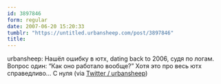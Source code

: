 ```yaml
---
id: 3897846
form: regular
date: 2007-06-20 15:20:33
tumblr: "https://untitled.urbansheep.com/post/3897846"
title:
---
```


<p>urbansheep: Нашёл ошибку в ютх, dating back to 2006, судя по логам. Вопрос один: &ldquo;Как оно работало вообще?&rdquo; Хотя это про весь ютх справедливо&hellip; С нуля  (via <a href="http://twitter.com/urbansheep/statuses/112844072">Twitter / urbansheep</a>)</p>

